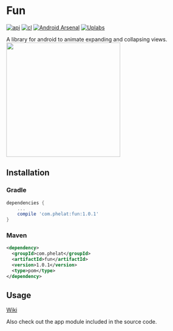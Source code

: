 # Fun

[![api](https://img.shields.io/badge/API-16-brightgreen.svg)](https://github.com/PHELAT/Fun) [![cl](https://travis-ci.org/PHELAT/Fun.svg?branch=master)](https://github.com/PHELAT/Fun) [![Android Arsenal](https://img.shields.io/badge/Android%20Arsenal-Fun-green.svg?style=flat)](https://android-arsenal.com/details/1/5774)
[![Uplabs](https://img.shields.io/badge/Uplabs-Fun-blueviolet.svg)](https://www.uplabs.com/posts/fun)

A library for android to animate expanding and collapsing views.  
<img src="https://github.com/PHELAT/Fun/blob/master/screenshot/screenshot.gif" width="300">

## Installation
### Gradle
```groovy
dependencies {
    ...
    compile 'com.phelat:fun:1.0.1'
}
```
### Maven
```xml
<dependency>
  <groupId>com.phelat</groupId>
  <artifactId>fun</artifactId>
  <version>1.0.1</version>
  <type>pom</type>
</dependency>
```

## Usage

[Wiki](https://github.com/PHELAT/Fun/wiki)

Also check out the app module included in the source code.
